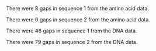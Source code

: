 There were 8 gaps in sequence 1 from the amino acid data.

There were 0 gaps in sequence 2 from the amino acid data.

There were 46 gaps in sequence 1 from the DNA data.

There were 79 gaps in sequence 2 from the DNA data.